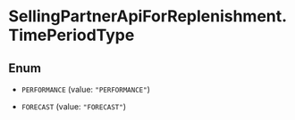 # SellingPartnerApiForReplenishment.TimePeriodType

## Enum


* `PERFORMANCE` (value: `"PERFORMANCE"`)

* `FORECAST` (value: `"FORECAST"`)


